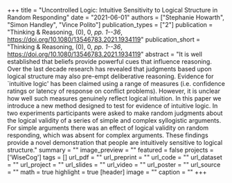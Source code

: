 +++
title = "Uncontrolled Logic: Intuitive Sensitivity to Logical Structure in Random Responding"
date = "2021-06-01"
authors = ["Stephanie Howarth", "Simon Handley", "Vince Polito"]
publication_types = ["2"]
publication = "Thinking \& Reasoning, (0), 0, _pp. 1--36_, https://doi.org/10.1080/13546783.2021.1934119"
publication_short = "Thinking \& Reasoning, (0), 0, _pp. 1--36_, https://doi.org/10.1080/13546783.2021.1934119"
abstract = "It is well established that beliefs provide powerful cues that influence reasoning. Over the last decade research has revealed that judgments based upon logical structure may also pre-empt deliberative reasoning. Evidence for `intuitive logic' has been claimed using a range of measures (i.e. confidence ratings or latency of response on conflict problems). However, it is unclear how well such measures genuinely reflect logical intuition. In this paper we introduce a new method designed to test for evidence of intuitive logic. In two experiments participants were asked to make random judgments about the logical validity of a series of simple and complex syllogistic arguments. For simple arguments there was an effect of logical validity on random responding, which was absent for complex arguments. These findings provide a novel demonstration that people are intuitively sensitive to logical structure."
summary = ""
image_preview = ""
featured = false
projects = ['WiseCog']
tags = []
url_pdf = ""
url_preprint = ""
url_code = ""
url_dataset = ""
url_project = ""
url_slides = ""
url_video = ""
url_poster = ""
url_source = ""
math = true
highlight = true
[header]
image = ""
caption = ""
+++
